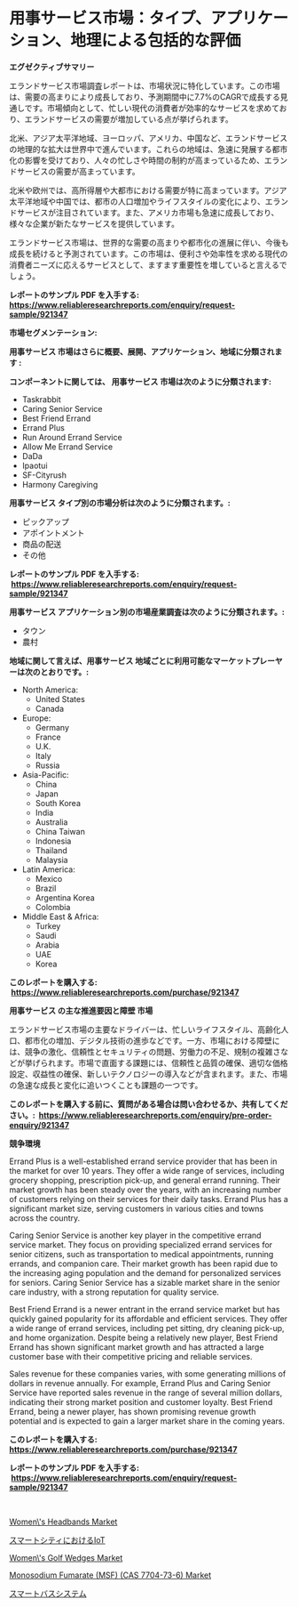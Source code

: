 <p><h1>用事サービス市場：タイプ、アプリケーション、地理による包括的な評価</h1></p><p><strong>エグゼクティブサマリー</strong></p>
<p><p>エランドサービス市場調査レポートは、市場状況に特化しています。この市場は、需要の高まりにより成長しており、予測期間中に7.7%のCAGRで成長する見通しです。市場傾向として、忙しい現代の消費者が効率的なサービスを求めており、エランドサービスの需要が増加している点が挙げられます。</p><p>北米、アジア太平洋地域、ヨーロッパ、アメリカ、中国など、エランドサービスの地理的な拡大は世界中で進んでいます。これらの地域は、急速に発展する都市化の影響を受けており、人々の忙しさや時間の制約が高まっているため、エランドサービスの需要が高まっています。</p><p>北米や欧州では、高所得層や大都市における需要が特に高まっています。アジア太平洋地域や中国では、都市の人口増加やライフスタイルの変化により、エランドサービスが注目されています。また、アメリカ市場も急速に成長しており、様々な企業が新たなサービスを提供しています。</p><p>エランドサービス市場は、世界的な需要の高まりや都市化の進展に伴い、今後も成長を続けると予測されています。この市場は、便利さや効率性を求める現代の消費者ニーズに応えるサービスとして、ますます重要性を増していると言えるでしょう。</p></p>
<p><strong>レポートのサンプル PDF を入手する: <a href="https://www.reliableresearchreports.com/enquiry/request-sample/921347">https://www.reliableresearchreports.com/enquiry/request-sample/921347</a></strong></p>
<p><strong>市場セグメンテーション:</strong></p>
<p><strong> 用事サービス 市場はさらに概要、展開、アプリケーション、地域に分類されます :</strong></p>
<p><strong>コンポーネントに関しては、 用事サービス 市場は次のように分類されます: &nbsp;</strong></p>
<p><ul><li>Taskrabbit</li><li>Caring Senior Service</li><li>Best Friend Errand</li><li>Errand Plus</li><li>Run Around Errand Service</li><li>Allow Me Errand Service</li><li>DaDa</li><li>Ipaotui</li><li>SF-Cityrush</li><li>Harmony Caregiving</li></ul></p>
<p><strong> 用事サービス タイプ別の市場分析は次のように分類されます。:</strong></p>
<p><ul><li>ピックアップ</li><li>アポイントメント</li><li>商品の配送</li><li>その他</li></ul></p>
<p><strong>レポートのサンプル PDF を入手する: &nbsp;<a href="https://www.reliableresearchreports.com/enquiry/request-sample/921347">https://www.reliableresearchreports.com/enquiry/request-sample/921347</a></strong></p>
<p><strong> 用事サービス アプリケーション別の市場産業調査は次のように分類されます。:</strong></p>
<p><ul><li>タウン</li><li>農村</li></ul></p>
<p><strong>地域に関して言えば、用事サービス 地域ごとに利用可能なマーケットプレーヤーは次のとおりです。:</strong></p>
<p><ul>
    <li>
        North America:
        <ul>
            <li>United States</li>
            <li>Canada</li>
        </ul>
    </li>
    <li>
        Europe:
        <ul>
            <li>Germany</li>
            <li>France</li>
            <li>U.K.</li>
            <li>Italy</li>
            <li>Russia</li>
        </ul>
    </li>
    <li>
        Asia-Pacific:
        <ul>
            <li>China</li>
            <li>Japan</li>
            <li>South Korea</li>
            <li>India</li>
            <li>Australia</li>
            <li>China Taiwan</li>
            <li>Indonesia</li>
            <li>Thailand</li>
            <li>Malaysia</li>
        </ul>
    </li>
    <li>
        Latin America:
        <ul>
            <li>Mexico</li>
            <li>Brazil</li>
            <li>Argentina Korea</li>
            <li>Colombia</li>
        </ul>
    </li>
    <li>
        Middle East & Africa:
        <ul>
            <li>Turkey</li>
            <li>Saudi</li>
            <li>Arabia</li>
            <li>UAE</li>
            <li>Korea</li>
        </ul>
    </li>
    </ul></p>
<p><strong>このレポートを購入する: &nbsp;<a href="https://www.reliableresearchreports.com/purchase/921347">https://www.reliableresearchreports.com/purchase/921347</a></strong></p>
<p><strong>用事サービス の主な推進要因と障壁 市場</strong></p>
<p><p>エランドサービス市場の主要なドライバーは、忙しいライフスタイル、高齢化人口、都市化の増加、デジタル技術の進歩などです。一方、市場における障壁には、競争の激化、信頼性とセキュリティの問題、労働力の不足、規制の複雑さなどが挙げられます。市場で直面する課題には、信頼性と品質の確保、適切な価格設定、収益性の確保、新しいテクノロジーの導入などが含まれます。また、市場の急速な成長と変化に追いつくことも課題の一つです。</p></p>
<p><strong>このレポートを購入する前に、質問がある場合は問い合わせるか、共有してください。:&nbsp; <a href="https://www.reliableresearchreports.com/enquiry/pre-order-enquiry/921347">https://www.reliableresearchreports.com/enquiry/pre-order-enquiry/921347</a></strong></p>
<p><strong>競争環境</strong></p>
<p><p>Errand Plus is a well-established errand service provider that has been in the market for over 10 years. They offer a wide range of services, including grocery shopping, prescription pick-up, and general errand running. Their market growth has been steady over the years, with an increasing number of customers relying on their services for their daily tasks. Errand Plus has a significant market size, serving customers in various cities and towns across the country.</p><p>Caring Senior Service is another key player in the competitive errand service market. They focus on providing specialized errand services for senior citizens, such as transportation to medical appointments, running errands, and companion care. Their market growth has been rapid due to the increasing aging population and the demand for personalized services for seniors. Caring Senior Service has a sizable market share in the senior care industry, with a strong reputation for quality service.</p><p>Best Friend Errand is a newer entrant in the errand service market but has quickly gained popularity for its affordable and efficient services. They offer a wide range of errand services, including pet sitting, dry cleaning pick-up, and home organization. Despite being a relatively new player, Best Friend Errand has shown significant market growth and has attracted a large customer base with their competitive pricing and reliable services.</p><p>Sales revenue for these companies varies, with some generating millions of dollars in revenue annually. For example, Errand Plus and Caring Senior Service have reported sales revenue in the range of several million dollars, indicating their strong market position and customer loyalty. Best Friend Errand, being a newer player, has shown promising revenue growth potential and is expected to gain a larger market share in the coming years.</p></p>
<p><strong>このレポートを購入する: &nbsp; <a href="https://www.reliableresearchreports.com/purchase/921347">https://www.reliableresearchreports.com/purchase/921347</a></strong></p>
<p><strong>レポートのサンプル PDF を入手する: &nbsp;<a href="https://www.reliableresearchreports.com/enquiry/request-sample/921347">https://www.reliableresearchreports.com/enquiry/request-sample/921347</a></strong><strong></strong></p>
<p>&nbsp;</p>
<p><p><a href="https://issuu.com/reportprime-2/docs/womens-headbands-market-size-2030.p_ad3f62022da08b">Women\'s Headbands Market</a></p><p><a href="https://github.com/mohamedbakry57/Market-Research-Report-List-2/blob/main/4478966182135.md">スマートシティにおけるIoT</a></p><p><a href="https://issuu.com/reportprime-2/docs/womens-golf-wedges-market-size-2030.pptx">Women\'s Golf Wedges Market</a></p><p><a href="https://github.com/juancolorado15/Market-Research-Report-List-1/blob/main/monosodium-fumarate-msf-cas-7704-73-6-market.md">Monosodium Fumarate (MSF) (CAS 7704-73-6) Market</a></p><p><a href="https://github.com/lababdou/Market-Research-Report-List-2/blob/main/5142917182136.md">スマートバスシステム</a></p></p>